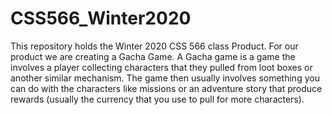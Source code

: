 # CSS566_Winter2020
This repository holds the Winter 2020 CSS 566 class Product. For our product we are creating a Gacha Game. 
A Gacha game is a game the involves a player collecting characters that they pulled from loot boxes or another similar mechanism. The game then usually involves something you can do with the characters like missions or an adventure story that produce rewards (usually the currency that you use to pull for more characters).
